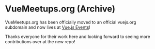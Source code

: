 # VueMeetups.org (Archive)

VueMeetups.org has been officially moved to an official vuejs.org subdomain and now lives at [Vue.js Events](https://github.com/vuejs/events/)!

Thanks everyone for their work here and looking forward to seeing more contributions over at the new repo!
